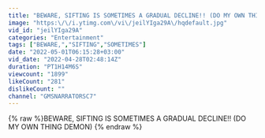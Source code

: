 ```yaml
---
title: "BEWARE, SIFTING IS SOMETIMES A GRADUAL DECLINE!! (DO MY OWN THING DEMON)"
image: "https:\/\/i.ytimg.com\/vi\/jeilYIga29A\/hqdefault.jpg"
vid_id: "jeilYIga29A"
categories: "Entertainment"
tags: ["BEWARE,","SIFTING","SOMETIMES"]
date: "2022-05-01T06:15:28+03:00"
vid_date: "2022-04-28T02:48:14Z"
duration: "PT1H14M6S"
viewcount: "1899"
likeCount: "281"
dislikeCount: ""
channel: "GMSNARRATORSC7"
---
```

{% raw %}BEWARE, SIFTING IS SOMETIMES A GRADUAL DECLINE!! (DO MY OWN THING DEMON) {% endraw %}
